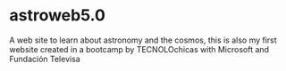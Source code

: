 # astroweb5.0
A web site to learn about astronomy and the cosmos, this is also my first website created in a bootcamp by TECNOLOchicas with Microsoft and Fundación Televisa
